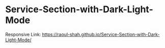 # Service-Section-with-Dark-Light-Mode
Responsive
Link: https://raoul-shah.github.io/Service-Section-with-Dark-Light-Mode/
